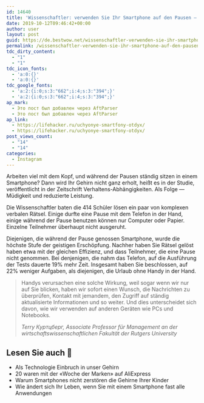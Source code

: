 ```yaml
---
id: 14640
title: 'Wissenschaftler: verwenden Sie Ihr Smartphone auf den Pausen — immer noch was nicht im Allgemeinen unterhalten'
date: 2019-10-12T09:46:42+00:00
author: user
layout: post
guid: https://de.bestwow.net/wissenschaftler-verwenden-sie-ihr-smartphone-auf-den-pausen-immer-noch-was-nicht-im-allgemeinen-unterhalten/
permalink: /wissenschaftler-verwenden-sie-ihr-smartphone-auf-den-pausen-immer-noch-was-nicht-im-allgemeinen-unterhalten/
tdc_dirty_content:
  - "1"
  - "1"
tdc_icon_fonts:
  - 'a:0:{}'
  - 'a:0:{}'
tdc_google_fonts:
  - 'a:2:{i:0;s:3:"662";i:4;s:3:"394";}'
  - 'a:2:{i:0;s:3:"662";i:4;s:3:"394";}'
ap_mark:
  - Это пост был добавлен через AftParser
  - Это пост был добавлен через AftParser
ap_link:
  - https://lifehacker.ru/uchyonye-smartfony-otdyx/
  - https://lifehacker.ru/uchyonye-smartfony-otdyx/
post_views_count:
  - "14"
  - "14"
categories:
  - Instagram
---
```

Arbeiten viel mit dem Kopf, und während der Pausen ständig sitzen in einem Smartphone? Dann wird Ihr Gehirn nicht ganz erholt, heißt es in der Studie, veröffentlicht in der Zeitschrift Verhaltens-Abhängigkeiten. Als Folge — Müdigkeit und reduzierte Leistung.

Die Wissenschaftler baten die 414 Schüler lösen ein paar von komplexen verbalen Rätsel. Einige durfte eine Pause mit dem Telefon in der Hand, einige während der Pause benutzen können nur Computer oder Papier. Einzelne Teilnehmer überhaupt nicht ausgeruht.

Diejenigen, die während der Pause genossen Smartphone, wurde die höchste Stufe der geistigen Erschöpfung. Nachher haben Sie Rätsel gelöst haben etwa mit der gleichen Effizienz, und dass Teilnehmer, die eine Pause nicht genommen. Bei denjenigen, die nahm das Telefon, auf die Ausführung der Tests dauerte 19% mehr Zeit. Insgesamt haben Sie beschlossen, auf 22% weniger Aufgaben, als diejenigen, die Urlaub ohne Handy in der Hand.

> <div>
>   <p>
>     Handys verursachen eine solche Wirkung, weil sogar wenn wir nur auf Sie blicken, haben wir sofort einen Wunsch, die Nachrichten zu überprüfen, Kontakt mit jemandem, den Zugriff auf ständig aktualisierte Informationen und so weiter. Und dies unterscheidet sich davon, wie wir verwenden auf anderen Geräten wie PCs und Notebooks.
>   </p></p>
> </div>
> 
> _Terry Куртцберг, Associate Professor für Management an der wirtschaftswissenschaftlichen Fakultät der Rutgers University_ 

<div>
  <h2 class="read-also__title">
    <span>Lesen Sie auch</span> <span>🧐 </span>
  </h2>
  
  <ul class="read-also__list">
    <li>
      Als Technologie Einbruch in unser Gehirn
    </li>
    <li>
      20 waren mit der «Woche der Marken» auf AliExpress
    </li>
    <li>
      Warum Smartphones nicht zerstören die Gehirne Ihrer Kinder
    </li>
    <li>
      Wie ändert sich Ihr Leben, wenn Sie mit einem Smartphone fast alle Anwendungen
    </li>
  </ul>
</div>